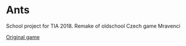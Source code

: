 # Ants
School project for TIA 2018. Remake of oldschool Czech game Mravenci


[Original game](http://mravenci.qex.cz/)
